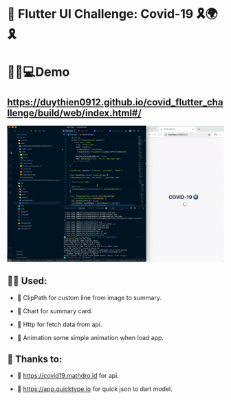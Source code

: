 # 🐋 Flutter UI Challenge: Covid-19 🎗🌍🎗

# 👨‍💻💻Demo

## https://duythien0912.github.io/covid_flutter_challenge/build/web/index.html#/


![alt text](https://raw.githubusercontent.com/duythien0912/covid_flutter_challenge/master/ezgif.com-video-to-gif.gif)


## 🙋‍♂️ Used: 

- 🌟 ClipPath for custom line from image to summary.

- 🌟 Chart for summary card.

- 🌟 Http for fetch data from api.

- 🌟 Animation some simple animation when load app.


## 💪 Thanks to:

- 🙏 https://covid19.mathdro.id for api.

- 🙏 https://app.quicktype.io for quick json to dart model.
